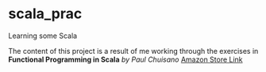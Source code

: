 # scala_prac
Learning some Scala

The content of this project is a result of me working through the exercises in **Functional Programming in Scala** *by 
Paul Chuisano* [Amazon Store Link](https://www.amazon.com/Functional-Programming-Scala-Paul-Chiusano/dp/1617290653)
